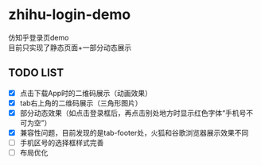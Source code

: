 # zhihu-login-demo
仿知乎登录页demo  
目前只实现了静态页面+一部分动态展示

## TODO LIST
- [x] 点击下载App时的二维码展示（动画效果）
- [x] tab右上角的二维码展示（三角形图片）
- [x] 部分动态效果（如点击登录框后，再点击别处地方时显示红色字体“手机号不可为空”）
- [x] 兼容性问题，目前发现的是tab-footer处，火狐和谷歌浏览器展示效果不同
- [ ] 手机区号的选择框样式完善
- [ ] 布局优化
